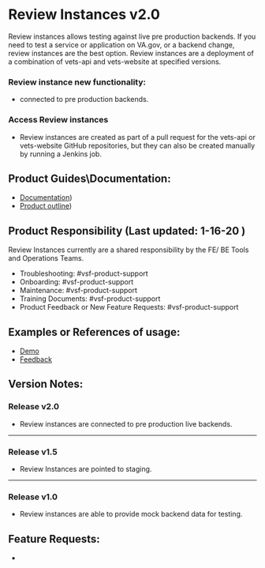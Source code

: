 # Review Instances v2.0
Review instances allows testing against live pre production backends. If you need to test a service or application on VA.gov, or a backend change, review instances are the best option. Review instances are a deployment of a combination of vets-api and vets-website at specified versions. 

### Review instance new functionality:
- connected to pre production backends.

### Access Review instances
- Review instances are created as part of a pull request for the vets-api or vets-website GitHub repositories, but they can also be created manually by running a Jenkins job.


## Product Guides\Documentation:
- [Documentation](https://github.com/department-of-veterans-affairs/va.gov-team/blob/master/platform/engineering/backend/review-instances.md))
- [Product outline](https://github.com/department-of-veterans-affairs/va.gov-team/blob/master/products/platform/review-instances/product-outline.md))


## Product Responsibility (Last updated: 1-16-20 )
Review Instances currently are a shared responsibility by the FE/ BE Tools and Operations Teams.
- Troubleshooting: #vsf-product-support
- Onboarding: #vsf-product-support
- Maintenance: #vsf-product-support 
- Training Documents: #vsf-product-support
- Product Feedback or New Feature Requests: #vsf-product-support

## Examples or References of usage:
- [Demo](https://dsva.slack.com/files/UJ2JYB7D2/FTYTGNLMV/review_instance_demo.mp4)
- [Feedback](https://dsva.slack.com/archives/CBU0KDSB1/p1581361696135200)

## Version Notes:
### Release v2.0
- Review instances are connected to pre production live backends. 
---
### Release v1.5
- Review Instances are pointed to staging.
---
### Release v1.0
- Review instances are able to provide mock backend data for testing.


## Feature Requests:
- 

